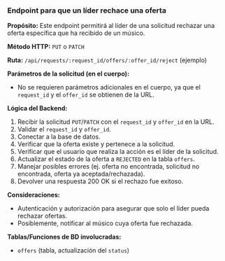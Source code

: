 ### Endpoint para que un líder rechace una oferta

**Propósito:** Este endpoint permitirá al líder de una solicitud rechazar una oferta específica que ha recibido de un músico.

**Método HTTP:** `PUT` o `PATCH`

**Ruta:** `/api/requests/:request_id/offers/:offer_id/reject` (ejemplo)

**Parámetros de la solicitud (en el cuerpo):**
-   No se requieren parámetros adicionales en el cuerpo, ya que el `request_id` y el `offer_id` se obtienen de la URL.

**Lógica del Backend:**
1.  Recibir la solicitud `PUT`/`PATCH` con el `request_id` y `offer_id` en la URL.
2.  Validar el `request_id` y `offer_id`.
3.  Conectar a la base de datos.
4.  Verificar que la oferta existe y pertenece a la solicitud.
5.  Verificar que el usuario que realiza la acción es el líder de la solicitud.
6.  Actualizar el estado de la oferta a `REJECTED` en la tabla `offers`.
7.  Manejar posibles errores (ej. oferta no encontrada, solicitud no encontrada, oferta ya aceptada/rechazada).
8.  Devolver una respuesta 200 OK si el rechazo fue exitoso.

**Consideraciones:**
-   Autenticación y autorización para asegurar que solo el líder pueda rechazar ofertas.
-   Posiblemente, notificar al músico cuya oferta fue rechazada.

**Tablas/Funciones de BD involucradas:**
-   `offers` (tabla, actualización del `status`)